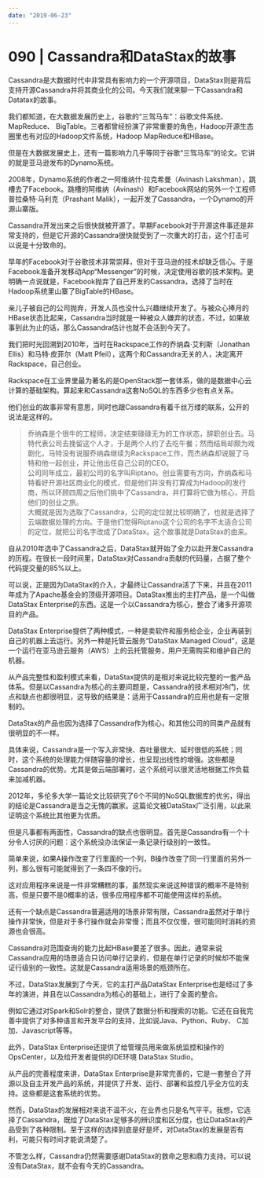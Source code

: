 ```yaml
---
date: "2019-06-23"
---  
```

      
# 090 | Cassandra和DataStax的故事
Cassandra是大数据时代中非常具有影响力的一个开源项目，DataStax则是背后支持开源Cassandra并将其商业化的公司。今天我们就来聊一下Cassandra和Datatax的故事。

我们都知道，在大数据发展历史上，谷歌的“三驾马车”：谷歌文件系统、 MapReduce、 BigTable。三者都曾经扮演了非常重要的角色，Hadoop开源生态圈里也有对应的Hadoop文件系统，Hadoop MapReduce和HBase。

但是在大数据发展史上，还有一篇影响力几乎等同于谷歌“三驾马车”的论文。它讲的就是亚马逊发布的Dynamo系统。

2008年，Dynamo系统的作者之一阿维纳什·拉克希曼（Avinash Lakshman），跳槽去了Facebook。跳槽的阿维纳（Avinash）和Facebook网站的另外一个工程师普拉桑特·马利克（Prashant Malik），一起开发了Cassandra，一个Dynamo的开源山寨版。

Cassandra开发出来之后很快就被开源了。早期Facebook对于开源这件事还是非常支持的，但是它开源的Cassandra很快就受到了一次重大的打击，这个打击可以说是十分致命的。

<!-- [[[read_end]]] -->

早年的Facebook对于谷歌技术非常崇拜，但对于亚马逊的技术却缺乏信心。于是Facebook准备开发移动App“Messenger”的时候，决定使用谷歌的技术架构。更明确一点说就是，Facebook抛弃了自己开发的Cassandra，选择了当时在Hadoop系统里山寨了BigTable的HBase。

亲儿子被自己的公司抛弃，开发人员也没什么兴趣继续开发了。与被众心捧月的HBase状态比起来，Cassandra当时就是一种被众人嫌弃的状态，不过，如果故事到此为止的话，那么Cassandra估计也就不会活到今天了。

我们把时光回溯到2010年，当时在Rackspace工作的乔纳森·艾利斯（Jonathan Ellis）和马特·皮菲尔（Matt Pfeil），这两个和Cassandra无关的人，决定离开Rackspace，自己创业。

Rackspace在工业界里最为著名的是OpenStack那一套体系，做的是数据中心云计算的基础架构。算起来和Cassandra这套NoSQL的东西多少也有点关系。

他们创业的故事非常有意思，同时也跟Cassandra有着千丝万缕的联系，公开的说法是这样的。

> 乔纳森是个很牛的工程师，决定结束碌碌无为的工作状态，辞职创业去。马特代表公司去挽留这个人才，于是两个人约了去吃午餐；然而结局却颇为戏剧化，马特没有说服乔纳森继续为Rackspace工作，而杰纳森却说服了马特和他一起创业，并让他出任自己公司的CEO。  
> 公司同年成立，最初公司的名字叫Riptano。创业需要有方向，乔纳森和马特看好开源社区商业化的模式，但是他们并没有打算成为Hadoop的发行商，所以环顾四周之后他们挑中了Cassandra，并打算将它做为核心，开启他们的创业之旅。  
> 大概就是因为选取了Cassandra，公司的定位就比较明确了，也就是选择了云端数据处理的方向。于是他们觉得Riptano这个公司的名字不太适合公司的定位，就把公司名字改成了DataStax。这个故事就是DataStax的由来。

自从2010年选中了Cassandra之后，DataStax就开始了全力以赴开发Cassandra的历程。在很长一段时间里，DataStax对Cassandra贡献的代码量，占据了整个代码提交量的85\%以上。

可以说，正是因为DataStax的介入，才最终让Cassandra活了下来，并且在2011年成为了Apache基金会的顶级开源项目。DataStax推出的主打产品，是一个叫做DataStax Enterprise的东西。这是一个以Cassandra为核心，整合了诸多开源项目的产品。

DataStax Enterprise提供了两种模式，一种是卖软件和服务给企业，企业再装到自己的机器上去运行。另外一种是托管云服务“DataStax Managed Cloud”，这是一个运行在亚马逊云服务（AWS）上的云托管服务，用户无需购买和维护自己的机器。

从产品完整性和盈利模式来看，DataStax提供的是相对来说比较完整的一套产品体系。但是以Cassandra为核心的主要问题是，Cassandra的技术相对冷门，优点和缺点也都很明显，这导致的结果是：适用于Cassandra的应用也是有一定限制的。

DataStax的产品也因为选择了Cassandra作为核心，和其他公司的同类产品就有很明显的不一样。

具体来说，Cassandra是一个写入非常快、吞吐量很大、延时很低的系统；同时，这个系统的处理能力伴随容量的增长，也呈现出线性的增强。这些都是Cassandra的优势。尤其是做云端部署时，这个系统可以很灵活地根据工作负载来加减机器。

2012年，多伦多大学一篇论文比较研究了6个不同的NoSQL数据库的优劣，得出的结论是Cassandra是当之无愧的赢家。这篇论文被DataStax广泛引用，以此来证明这个系统比其他更为优质。

但是凡事都有两面性，Cassandra的缺点也很明显。首先是Cassandra有一个十分令人讨厌的问题：这个系统没办法保证一条记录行级别的一致性。

简单来说，如果A操作改变了行里面的一个列，B操作改变了同一行里面的另外一列，那么很有可能就得到了一条四不像的行。

这对应用程序来说是一件非常糟糕的事，虽然现实来说这种错误的概率不是特别高，但是只要不是0概率的话，很多应用程序都不可能使用这样的系统。

还有一个缺点是Cassandra普遍适用的场景非常有限，Cassandra虽然对于单行操作非常快，但是对于多行操作就会非常慢；而且不仅仅慢，很可能同时消耗的资源也会很高。

Cassandra对范围查询的能力比起HBase要差了很多。因此，通常来说Cassandra应用的场景适合只访问单行记录的，但是在单行记录的时候却不能保证行级别的一致性。这就是Cassandra适用场景的瓶颈所在。

不过，DataStax发展到了今天，它的主打产品DataStax Enterprise也是经过了多年的演进，并且在以Cassandra为核心的基础上，进行了全面的整合。

例如它通过对Spark和Solr的整合，提供了数据分析和搜索的功能。它还在自我完善中提供了对多种语言和开发平台的支持，比如说Java、Python、Ruby、 C加加、Javascript等等。

此外，DataStax Enterprise还提供了给管理员用来做系统监控和操作的OpsCenter，以及给开发者提供的IDE环境 DataStax Studio。

从产品的完善程度来讲，DataStax Enterprise是非常完善的，它是一套整合了开源以及自主开发产品的系统，并提供了开发、运行、部署和监控几乎全方位的支持。这些都是这套系统的优势。

然而，DataStax的发展相对来说不温不火，在业界也只是名气平平。我想，它选择了Cassandra，既给了DataStax足够多的辨识度和区分度，也让DataStax的产品受到了各种限制。至于这样的选择到底是好是坏，对DataStax的发展是否有利，可能只有时间才能说清楚了。

不管怎么样，Cassandra仍然需要感谢DataStax的救命之恩和鼎力支持。可以说没有DataStax，就不会有今天的Cassandra。